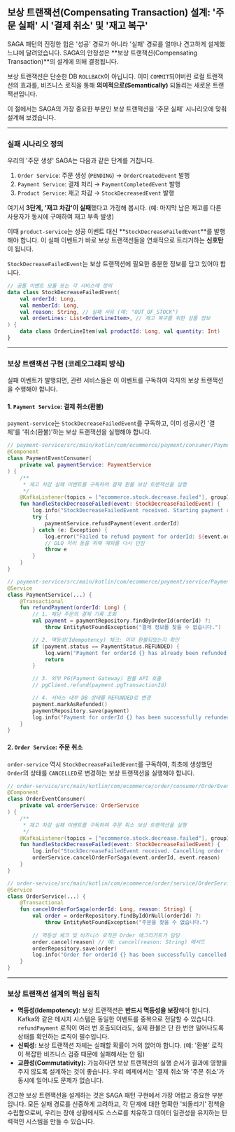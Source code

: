 ## 보상 트랜잭션(Compensating Transaction) 설계: '주문 실패' 시 '결제 취소' 및 '재고 복구'

SAGA 패턴의 진정한 힘은 '성공' 경로가 아니라 '실패' 경로를 얼마나 견고하게 설계했느냐에 달려있습니다. SAGA의 안정성은 \*\*보상 트랜잭션(Compensating Transaction)\*\*의 설계에 의해 결정됩니다.

보상 트랜잭션은 단순한 DB `ROLLBACK`이 아닙니다. 이미 `COMMIT`되어버린 로컬 트랜잭션의 효과를, 비즈니스 로직을 통해 **의미적으로(Semantically)** 되돌리는 새로운 트랜잭션입니다.

이 절에서는 SAGA의 가장 중요한 부분인 보상 트랜잭션을 '주문 실패' 시나리오에 맞춰 설계해 보겠습니다.

-----

### 실패 시나리오 정의

우리의 '주문 생성' SAGA는 다음과 같은 단계를 거칩니다.

1.  `Order Service`: 주문 생성 (`PENDING`) → `OrderCreatedEvent` 발행
2.  `Payment Service`: 결제 처리 → `PaymentCompletedEvent` 발행
3.  `Product Service`: 재고 차감 → `StockDecreasedEvent` 발행

여기서 **3단계, '재고 차감'이 실패**했다고 가정해 봅시다. (예: 마지막 남은 재고를 다른 사용자가 동시에 구매하여 재고 부족 발생)

이때 `product-service`는 성공 이벤트 대신 \*\*`StockDecreaseFailedEvent`\*\*를 발행해야 합니다. 이 실패 이벤트가 바로 보상 트랜잭션들을 연쇄적으로 트리거하는 **신호탄**이 됩니다.

`StockDecreaseFailedEvent`는 보상 트랜잭션에 필요한 충분한 정보를 담고 있어야 합니다.

```kotlin
// 공통 이벤트 모듈 또는 각 서비스에 정의
data class StockDecreaseFailedEvent(
    val orderId: Long,
    val memberId: Long,
    val reason: String, // 실패 사유 (예: "OUT_OF_STOCK")
    val orderLines: List<OrderLineItem>, // 재고 복구를 위한 상품 정보
) {
    data class OrderLineItem(val productId: Long, val quantity: Int)
}
```

-----

### 보상 트랜잭션 구현 (코레오그래피 방식)

실패 이벤트가 발행되면, 관련 서비스들은 이 이벤트를 구독하여 각자의 보상 트랜잭션을 수행해야 합니다.

#### 1\. `Payment Service`: 결제 취소(환불)

`payment-service`는 `StockDecreaseFailedEvent`를 구독하고, 이미 성공시킨 '결제'를 '취소(환불)'하는 보상 트랜잭션을 실행해야 합니다.

```kotlin
// payment-service/src/main/kotlin/com/ecommerce/payment/consumer/PaymentEventConsumer.kt
@Component
class PaymentEventConsumer(
    private val paymentService: PaymentService
) {
    /**
     * 재고 차감 실패 이벤트를 구독하여 결제 환불 보상 트랜잭션을 실행
     */
    @KafkaListener(topics = ["ecommerce.stock.decrease.failed"], groupId = "payment-compensation-group")
    fun handleStockDecreaseFailed(event: StockDecreaseFailedEvent) {
        log.info("StockDecreaseFailedEvent received. Starting payment refund for orderId: {}", event.orderId)
        try {
            paymentService.refundPayment(event.orderId)
        } catch (e: Exception) {
            log.error("Failed to refund payment for orderId: ${event.orderId}", e)
            // DLQ 처리 등을 위해 예외를 다시 던짐
            throw e
        }
    }
}

// payment-service/src/main/kotlin/com/ecommerce/payment/service/PaymentService.kt
@Service
class PaymentService(...) {
    @Transactional
    fun refundPayment(orderId: Long) {
        // 1. 해당 주문의 결제 기록 조회
        val payment = paymentRepository.findByOrderId(orderId) ?:
            throw EntityNotFoundException("결제 정보를 찾을 수 없습니다.")

        // 2. 멱등성(Idempotency) 체크: 이미 환불되었는지 확인
        if (payment.status == PaymentStatus.REFUNDED) {
            log.warn("Payment for orderId {} has already been refunded.", orderId)
            return
        }

        // 3. 외부 PG(Payment Gateway) 환불 API 호출
        // pgClient.refund(payment.pgTransactionId)

        // 4. 서비스 내부 DB 상태를 REFUNDED로 변경
        payment.markAsRefunded()
        paymentRepository.save(payment)
        log.info("Payment for orderId {} has been successfully refunded.", orderId)
    }
}
```

#### 2\. `Order Service`: 주문 취소

`order-service` 역시 `StockDecreaseFailedEvent`를 구독하여, 최초에 생성했던 `Order`의 상태를 `CANCELLED`로 변경하는 보상 트랜잭션을 실행해야 합니다.

```kotlin
// order-service/src/main/kotlin/com/ecommerce/order/consumer/OrderEventConsumer.kt
@Component
class OrderEventConsumer(
    private val orderService: OrderService
) {
    /**
     * 재고 차감 실패 이벤트를 구독하여 주문 취소 보상 트랜잭션을 실행
     */
    @KafkaListener(topics = ["ecommerce.stock.decrease.failed"], groupId = "order-compensation-group")
    fun handleStockDecreaseFailed(event: StockDecreaseFailedEvent) {
        log.info("StockDecreaseFailedEvent received. Cancelling order for orderId: {}", event.orderId)
        orderService.cancelOrderForSaga(event.orderId, event.reason)
    }
}

// order-service/src/main/kotlin/com/ecommerce/order/service/OrderService.kt
@Service
class OrderService(...) {
    @Transactional
    fun cancelOrderForSaga(orderId: Long, reason: String) {
        val order = orderRepository.findByIdOrNull(orderId) ?:
            throw EntityNotFoundException("주문을 찾을 수 없습니다.")
        
        // 멱등성 체크 및 비즈니스 로직은 Order 애그리거트가 담당
        order.cancel(reason) // 예: cancel(reason: String) 메서드
        orderRepository.save(order)
        log.info("Order for orderId {} has been successfully cancelled due to: {}", orderId, reason)
    }
}
```

-----

### 보상 트랜잭션 설계의 핵심 원칙

  * **멱등성(Idempotency):** 보상 트랜잭션은 **반드시 멱등성을 보장**해야 합니다. Kafka와 같은 메시지 시스템은 동일한 이벤트를 중복으로 전달할 수 있습니다. `refundPayment` 로직이 여러 번 호출되더라도, 실제 환불은 단 한 번만 일어나도록 상태를 확인하는 로직이 필수입니다.
  * **신뢰성:** 보상 트랜잭션 자체는 실패할 확률이 거의 없어야 합니다. (예: '환불' 로직이 복잡한 비즈니스 검증 때문에 실패해서는 안 됨)
  * **교환성(Commutativity):** 가능하다면 보상 트랜잭션의 실행 순서가 결과에 영향을 주지 않도록 설계하는 것이 좋습니다. 우리 예제에서는 '결제 취소'와 '주문 취소'가 동시에 일어나도 문제가 없습니다.

견고한 보상 트랜잭션을 설계하는 것은 SAGA 패턴 구현에서 가장 어렵고 중요한 부분입니다. 모든 실패 경로를 신중하게 고려하고, 각 단계에 대한 명확한 '되돌리기' 정책을 수립함으로써, 우리는 장애 상황에서도 스스로를 치유하고 데이터 일관성을 유지하는 탄력적인 시스템을 만들 수 있습니다.